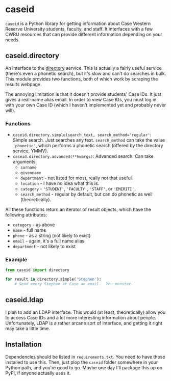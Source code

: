 caseid
======

`caseid` is a Python library for getting information about Case Western Reserve
University students, faculty, and staff.  It interfaces with a few CWRU
resources that can provide different information depending on your needs.


caseid.directory
----------------

An interface to the [directory](https://webapps.case.edu/directory/index.html)
service.  This is actually a fairly useful service (there's even a phonetic
search), but it's slow and can't do searches in bulk.  This module provides two
functions, both of which work by scraping the results webpage.

The annoying limitation is that it doesn't provide students' Case IDs.  It just
gives a real-name alias email.  In order to view Case IDs, you must log in with
your own Case ID (which I haven't implemented yet and probably never will).

### Functions

* `caseid.directory.simple(search_text, search_method='regular'`: Simple search.
  Just searches any text.  `search_method` can take the value `'phonetic'`,
  which performs a phonetic search (offered by the directory service, YMMV).
* `caseid.directory.advanced(**kwargs)`: Advanced search.  Can take arguments:
    * `surname`
    * `givenname`
    * `department` - not listed for most, really not that useful.
    * `location` - I have no idea what this is.
    * `category` - `'STUDENT'`, `'FACULTY'`, `'STAFF'`, or `'EMERITI'`.
    * `search_method` - regular by default, but can do phonetic as well
      (theoretically).

All these functions return an iterator of result objects, which have the
following attributes:

* `category` - as above
* `name` - full name
* `phone` - as a string (not likely to exist)
* `email` - again, it's a full name alias
* `department` - not likely to exist

### Example

```python
from caseid import directory

for result in directory.simple('Stephen'):
    # Send every Stephen at Case an email.  You monster.
```


caseid.ldap
-----------

I plan to add an LDAP interface.  This would (at least, theoretically) allow you
to access Case IDs and a lot more interesting information about people.
Unfortunately, LDAP is a rather arcane sort of interface, and getting it right
may take a little time.


Installation
------------

Dependencies should be listed in `requirements.txt`.  You need to have those
installed to use this.  Then, just plop the `caseid` folder somewhere in your
Python path, and you're good to go.  Maybe one day I'll package this up on PyPI,
if anyone actually uses it.
